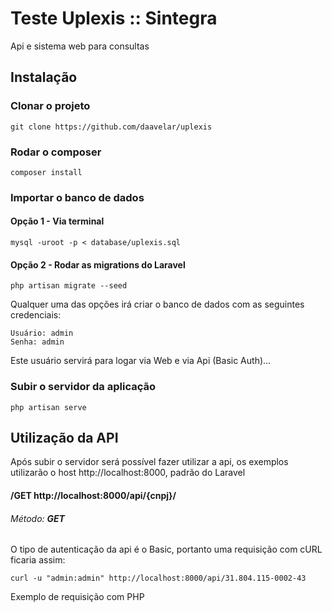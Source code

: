 # Teste Uplexis :: Sintegra

Api e sistema web para consultas

## Instalação

### Clonar o projeto

```
git clone https://github.com/daavelar/uplexis
```

### Rodar o composer

```
composer install
```

### Importar o banco de dados

#### Opção 1 - Via terminal

```
mysql -uroot -p < database/uplexis.sql
```

#### Opção 2 - Rodar as migrations do Laravel

```
php artisan migrate --seed
```

Qualquer uma das opções irá criar o banco de dados com as seguintes credenciais:

```
Usuário: admin
Senha: admin
```

Este usuário servirá para logar via Web e via Api (Basic Auth)...

###  Subir o servidor da aplicação

```
php artisan serve 
```

## Utilização da API

Após subir o servidor será possível fazer utilizar a api, os exemplos utilizarão 
o host http://localhost:8000, padrão do Laravel

#### /GET http://localhost:8000/api/{cnpj}/

###### Método: **GET**

O tipo de autenticação da api é o Basic, portanto uma requisição com cURL ficaria assim: 

```
curl -u "admin:admin" http://localhost:8000/api/31.804.115-0002-43
```

Exemplo de requisição com PHP
